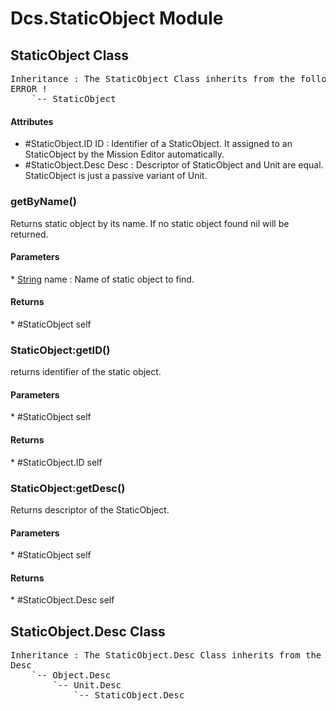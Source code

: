 # Dcs.StaticObject Module


## StaticObject Class
<pre>
Inheritance : The StaticObject Class inherits from the following parents :
ERROR !
	`-- StaticObject
</pre>

<h4> Attributes </h4>

* #StaticObject.ID ID : Identifier of a StaticObject. It assigned to an StaticObject by the Mission Editor automatically.
* #StaticObject.Desc Desc : Descriptor of StaticObject and Unit are equal. StaticObject is just a passive variant of Unit.


### getByName()
Returns static object by its name. If no static object found nil will be returned.

<h4> Parameters </h4>
* <u>String</u> name : Name of static object to find.

<h4> Returns </h4>
* #StaticObject self


### StaticObject:getID()
returns identifier of the static object.

<h4> Parameters </h4>
* #StaticObject self

<h4> Returns </h4>
* #StaticObject.ID self


### StaticObject:getDesc()
Returns descriptor of the StaticObject.

<h4> Parameters </h4>
* #StaticObject self

<h4> Returns </h4>
* #StaticObject.Desc self


## StaticObject.Desc Class
<pre>
Inheritance : The StaticObject.Desc Class inherits from the following parents :
Desc
	`-- Object.Desc
		`-- Unit.Desc
			`-- StaticObject.Desc
</pre>


